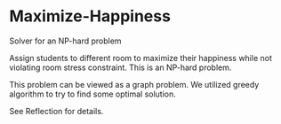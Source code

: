 # Maximize-Happiness
Solver for an NP-hard problem

Assign students to different room to maximize their happiness while not violating room stress constraint. This is an NP-hard problem. 

This problem can be viewed as a graph problem. We utilized greedy algorithm to try to find some optimal solution.

See Reflection for details.
